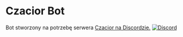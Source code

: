 # Czacior Bot
Bot stworzony na potrzebę serwera [Czacior na Discordzie.](https://discord.gg/Gew6cRE)
[![Discord](https://img.shields.io/discord/386436817454497794.svg?style=flat-square)](https://discord.gg/Gew6cRE)
